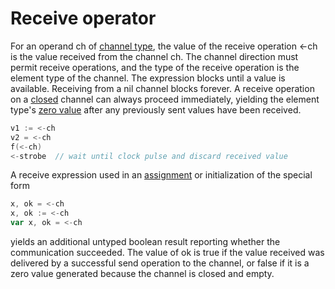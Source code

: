 # Receive operator

For an operand ch of [channel type](/Types/channel_types.html), the value of the receive operation <-ch is the value received from the channel ch. The channel direction must permit receive operations, and the type of the receive operation is the element type of the channel. The expression blocks until a value is available. Receiving from a nil channel blocks forever. A receive operation on a [closed](/Built-in%20functions/close.html) channel can always proceed immediately, yielding the element type's [zero value](/Program%20initialization%20and%20execution/the_zero_value.html) after any previously sent values have been received.

```go
v1 := <-ch
v2 = <-ch
f(<-ch)
<-strobe  // wait until clock pulse and discard received value
```

A receive expression used in an [assignment](/Statements/assignments.html) or initialization of the special form

```go
x, ok = <-ch
x, ok := <-ch
var x, ok = <-ch
```

yields an additional untyped boolean result reporting whether the communication succeeded. The value of ok is true if the value received was delivered by a successful send operation to the channel, or false if it is a zero value generated because the channel is closed and empty.
